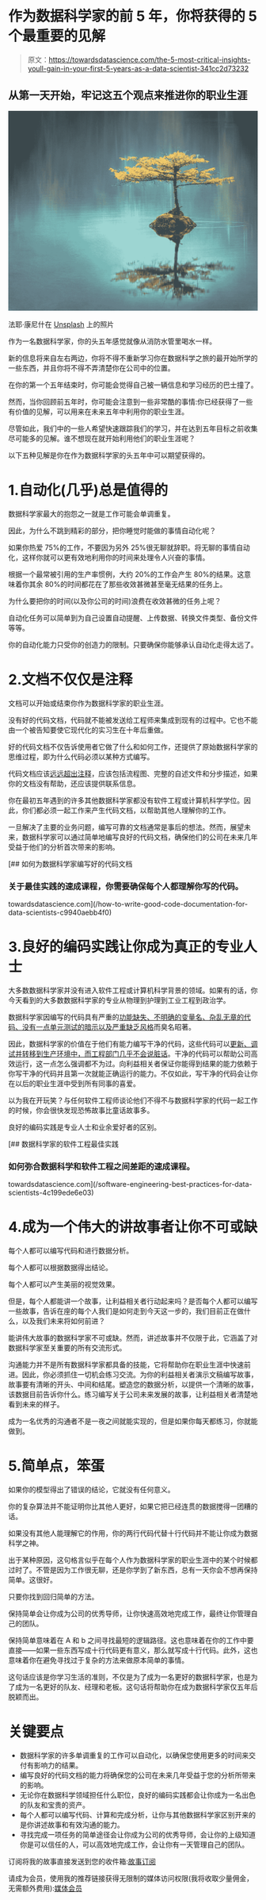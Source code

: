 # 作为数据科学家的前 5 年，你将获得的 5 个最重要的见解

> 原文：<https://towardsdatascience.com/the-5-most-critical-insights-youll-gain-in-your-first-5-years-as-a-data-scientist-341cc2d73232>

## 从第一天开始，牢记这五个观点来推进你的职业生涯

![](img/109f9877d0b5eb7fbac56df8c31e9115.png)

法耶·康尼什在 [Unsplash](https://unsplash.com?utm_source=medium&utm_medium=referral) 上的照片

作为一名数据科学家，你的头五年感觉就像从消防水管里喝水一样。

新的信息将来自左右两边，你将不得不重新学习你在数据科学之旅的最开始所学的一些东西，并且你将不得不弄清楚你在公司中的位置。

在你的第一个五年结束时，你可能会觉得自己被一辆信息和学习经历的巴士撞了。

然而，当你回顾前五年时，你可能会注意到一些非常酷的事情:你已经获得了一些有价值的见解，可以用来在未来五年中利用你的职业生涯。

尽管如此，我们中的一些人希望快速跟踪我们的学习，并在达到五年目标之前收集尽可能多的见解。谁不想现在就开始利用他们的职业生涯呢？

以下五种见解是你在作为数据科学家的头五年中可以期望获得的。

# 1.自动化(几乎)总是值得的

数据科学家最大的抱怨之一就是工作可能会单调重复。

因此，为什么不跳到精彩的部分，把你睡觉时能做的事情自动化呢？

如果你热爱 75%的工作，不要因为另外 25%很无聊就辞职。将无聊的事情自动化，这样你就可以更有效地利用你的时间来处理令人兴奋的事情。

根据一个最常被引用的生产率惯例，大约 20%的工作会产生 80%的结果。这意味着你其余 80%的时间都花在了那些收效甚微甚至毫无结果的任务上。

为什么要把你的时间(以及你公司的时间)浪费在收效甚微的任务上呢？

自动化任务可以简单到为自己设置自动提醒、上传数据、转换文件类型、备份文件等等。

你的自动化能力只受你的创造力的限制。只要确保你能够承认自动化走得太远了。

# 2.文档不仅仅是注释

文档可以开始或结束你作为数据科学家的职业生涯。

没有好的代码文档，代码就不能被发送给工程师来集成到现有的过程中。它也不能由一个被告知要使它现代化的实习生在十年后重做。

好的代码文档不仅告诉使用者它做了什么和如何工作，还提供了原始数据科学家的思维过程，即为什么代码必须以某种方式编写。

代码文档应该[远远超出注释](/how-to-write-good-code-documentation-for-data-scientists-c9940aebb4f0)，应该包括流程图、完整的自述文件和分步描述，如果你的文档没有帮助，还应该提供联系信息。

你在最初五年遇到的许多其他数据科学家都没有软件工程或计算机科学学位。因此，你们都必须一起工作来产生代码文档，以帮助其他人理解你的工作。

一旦解决了主要的业务问题，编写可靠的文档通常是事后的想法。然而，展望未来，数据科学家可以通过简单地编写良好的代码文档，确保他们的公司在未来几年受益于他们的分析首次带来的影响。

[](/how-to-write-good-code-documentation-for-data-scientists-c9940aebb4f0) [## 如何为数据科学家编写好的代码文档

### 关于最佳实践的速成课程，你需要确保每个人都理解你写的代码。

towardsdatascience.com](/how-to-write-good-code-documentation-for-data-scientists-c9940aebb4f0) 

# 3.良好的编码实践让你成为真正的专业人士

大多数数据科学家并没有进入软件工程或计算机科学背景的领域。如果有的话，你今天看到的大多数数据科学家的专业从物理到护理到工业工程到政治学。

数据科学家因编写的代码具有严重的[功能缺失、不明确的变量名、杂乱无章的代码、没有一点单元测试的暗示以及严重缺乏风格](/software-engineering-best-practices-for-data-scientists-4c199ede6e03)而臭名昭著。

因此，数据科学家的价值在于他们有能力编写干净的代码，这些代码可以[更新、调试并转移到生产环境中，而工程部门几乎不会说脏话](/software-engineering-best-practices-for-data-scientists-4c199ede6e03)。干净的代码可以帮助公司高效运行，这一点怎么强调都不为过。向利益相关者保证你能得到结果的能力依赖于你写干净的代码并且第一次就能正确运行的能力。不仅如此，写干净的代码会让你在以后的职业生涯中受到所有同事的喜爱。

以为我在开玩笑？与任何软件工程师谈论他们不得不与数据科学家的代码一起工作的时候，你会很快发现恐怖故事比童话故事多。

良好的编码实践是专业人士和业余爱好者的区别。

[](/software-engineering-best-practices-for-data-scientists-4c199ede6e03) [## 数据科学家的软件工程最佳实践

### 如何弥合数据科学和软件工程之间差距的速成课程。

towardsdatascience.com](/software-engineering-best-practices-for-data-scientists-4c199ede6e03) 

# 4.成为一个伟大的讲故事者让你不可或缺

每个人都可以编写代码和进行数据分析。

每个人都可以根据数据得出结论。

每个人都可以产生美丽的视觉效果。

但是，每个人都能讲一个故事，让利益相关者行动起来吗？是否每个人都可以编写一些故事，告诉在座的每个人我们是如何走到今天这一步的，我们目前正在做什么，以及我们未来将如何前进？

能讲伟大故事的数据科学家不可或缺。然而，讲述故事并不仅限于此，它涵盖了对数据科学家至关重要的所有交流形式。

沟通能力并不是所有数据科学家都具备的技能，它将帮助你在职业生涯中快速前进。因此，你必须抓住一切机会练习交流。为你的利益相关者演示文稿编写故事，故事要有清晰的开头、中间和结尾。塑造您的数据分析，以提供一个清晰的故事，该数据目前告诉你什么。练习编写关于公司未来发展的故事，让利益相关者清楚地看到未来的样子。

成为一名优秀的沟通者不是一夜之间就能实现的，但是如果你每天都练习，你就能做到。

# 5.简单点，笨蛋

如果你的模型得出了错误的结论，它就没有任何意义。

你的复杂算法并不能证明你比其他人更好，如果它把已经连贯的数据搅得一团糟的话。

如果没有其他人能理解它的作用，你的两行代码代替十行代码并不能让你成为数据科学之神。

出于某种原因，这句格言似乎在每个人作为数据科学家的职业生涯中的某个时候都过时了。不管是因为工作很无聊，还是你学到了新东西，总有一天你会不想再保持简单。这很好。

只要你找到回归简单的方法。

保持简单会让你成为公司的优秀导师，让你快速高效地完成工作，最终让你管理自己的团队。

保持简单意味着在 A 和 b 之间寻找最短的逻辑路径。这也意味着在你的工作中要直接——如果一些东西写成十行代码更有意义，那么就写成十行代码。此外，这也意味着你在避免寻找过于复杂的方法来做原本简单的事情。

这句话应该是你学习生活的准则，不仅是为了成为一名更好的数据科学家，也是为了成为一名更好的队友、经理和老板。这句话将帮助你在成为数据科学家仅五年后脱颖而出。

# 关键要点

*   数据科学家的许多单调重复的工作可以自动化，以确保您使用更多的时间来交付有影响力的结果。
*   编写良好的代码文档的能力将确保您的公司在未来几年受益于您的分析所带来的影响。
*   无论你在数据科学领域担任什么职位，良好的编码实践都会让你成为一名出色的队友和宝贵的资产。
*   每个人都可以编写代码、计算和完成分析，让你与其他数据科学家区别开来的是你讲述故事和有效沟通的能力。
*   寻找完成一项任务的简单途径会让你成为公司的优秀导师，会让你的上级知道你是可以信任的人，可以高效地完成工作，会让你有一天管理自己的团队。

订阅将我的故事直接发送到您的收件箱:[故事订阅](https://madison13.medium.com/subscribe)

请成为会员，使用我的推荐链接获得无限制的媒体访问权限(我将收取少量佣金，无需额外费用):[媒体会员](https://madison13.medium.com/membership)